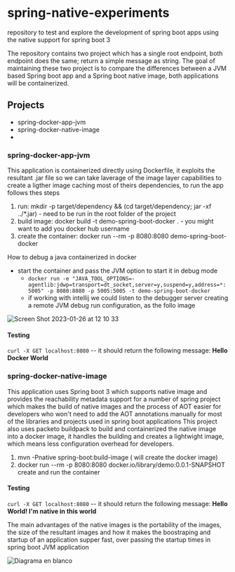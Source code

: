 # spring-native-experiments

repository to test and explore the development of spring boot apps using the native support for spring boot 3

The repository contains two project which has a single root endpoint, both endpoint does the same; return a simple message as string.
The goal of maintaining these two project is to compare the differences between a JVM based Spring boot app and a Spring boot native image,
both applications will be containerized.
## Projects 

- spring-docker-app-jvm
- spring-docker-native-image
- 
### spring-docker-app-jvm

This application is containerized directly using Dockerfile, it exploits the resultant .jar file so we can take laverage of the image layer capabilities
to create a ligther image caching most of theirs dependencies, to run the app follows thes steps

1. run: mkdir -p target/dependency && (cd target/dependency; jar -xf ../*.jar) - need to be run in the root folder of the project
2. build image: docker build -t demo-spring-boot-docker .  - you might want to add you docker hub username
3. create the container: docker run --rm -p 8080:8080 demo-spring-boot-docker

How to debug a java containerized in docker

- start the container and pass the JVM option to start it in debug mode
  - ```docker run -e "JAVA_TOOL_OPTIONS=-agentlib:jdwp=transport=dt_socket,server=y,suspend=y,address=*:5005" -p 8080:8080 -p 5005:5005 -t demo-spring-boot-docker```
  - if working with intellij we could listen to the debugger server creating a remote JVM debug run configuration, as the follo image
  
  
![Screen Shot 2023-01-26 at 12 10 33](https://user-images.githubusercontent.com/13155586/214915756-93f36ab6-b988-4a77-a620-bd3c8ac4621d.png)

#### Testing
```curl -X GET localhost:8080``` -- it should return the following message: **Hello Docker World**
### spring-docker-native-image

This application uses Spring boot 3 which supports native image and provides the reachability metadata support for a number of spring project which makes
the build of native images and the process of AOT easier for developers who won't need to add the AOT annotations manually for most of the libraries 
and projects used in spring boot applications
This project also uses packeto buildpack to build and containerized the native image into a docker image, it handles the building and creates a lightwight image, which means less configuration overhead for  developers.


1. mvn -Pnative spring-boot:build-image  ( will create the docker image)
2. docker run --rm -p 8080:8080 docker.io/library/demo:0.0.1-SNAPSHOT create and run the container


#### Testing
```curl -X GET localhost:8080``` -- it should return the following message: **Hello World! I'm native in this world**

The main advantages of the native images is the portability of the images, the size of the resultant images and how it makes the boostraping and startup
of an application supper fast, over passing the startup times in spring boot JVM application

![Diagrama en blanco](https://user-images.githubusercontent.com/13155586/214677101-53383fbd-410f-4542-bb2e-010568c53b59.png)



